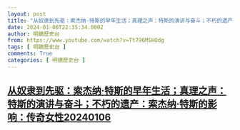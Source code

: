 ```yaml
---
layout: post
title: "从奴隶到先驱：索杰纳·特斯的早年生活；真理之声：特斯的演讲与奋斗；不朽的遗产：索杰纳·特斯的影响：传奇女性20240106"
date: 2024-01-06T22:35:34.000Z
author: 明鏡歷史台
from: https://www.youtube.com/watch?v=Tt796MSHOdg
tags: [ 明鏡歷史台 ]
comments: True
categories: [ 明鏡歷史台 ]
---
```

<!--1704580534000-->
[从奴隶到先驱：索杰纳·特斯的早年生活；真理之声：特斯的演讲与奋斗；不朽的遗产：索杰纳·特斯的影响：传奇女性20240106](https://www.youtube.com/watch?v=Tt796MSHOdg)
------

<div>

</div>

